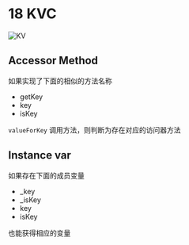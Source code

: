 # 18 KVC

![KV](http://img.isylar.com/media/KVC.png)

## Accessor Method
如果实现了下面的相似的方法名称

*  getKey
*  key
*  isKey

`valueForKey` 调用方法，则判断为存在对应的访问器方法

## Instance var
如果存在下面的成员变量
* _key
* _isKey
* key
* isKey

也能获得相应的变量

